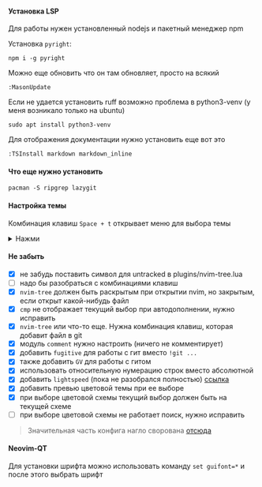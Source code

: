 

#### Установка LSP
Для работы нужен установленный nodejs и пакетный менеджер npm

Установка `pyright`:
```shell
npm i -g pyright
```
Можно еще обновить что он там обновляет, просто на всякий
```vim
:MasonUpdate
```

Если не удается установить ruff возможно проблема в python3-venv
(у меня возникало только на ubuntu)
```
sudo apt install python3-venv
```

Для отображения документации нужно установить еще вот это
```vim
:TSInstall markdown markdown_inline
```

#### Что еще нужно установить
```shell
pacman -S ripgrep lazygit
```

#### Настройка темы
Комбинация клавиш `Space + t` открывает меню для выбора темы

<details>
<summary>Нажми</summary>

#### Стандартные комбинации клавиш `nvim-tree`
<img src="https://user-images.githubusercontent.com/1505378/232662698-2f321315-c67a-486b-85d8-8c391de52392.png">
</details>


#### Не забыть
 - [x] не забудь поставить символ для untracked в plugins/nvim-tree.lua
 - [ ] надо бы разобраться с комбинациями клавиш
 - [x] `nvim-tree` должен быть раскрытым при открытии nvim, но закрытым, если открыт какой-нибудь файл
 - [x] `cmp` не отображает текущий выбор при автодополнении, нужно исправить
 - [x] `nvim-tree` или что-то еще. Нужна комбинация клавиш, которая добавит файл в git
 - [x] модуль `comment` нужно настроить (ничего не комментирует)
 - [x] добавить `fugitive` для работы с гит вместо `!git ...`
 - [x] также добавить `GV` для работы с гитом
 - [x] использовать относительную нумерацию строк вместо абсолютной
 - [x] добавить `lightspeed` (пока не разобрался полностью) [ссылка](https://github.com/ggandor/lightspeed.nvim)
 - [x] добавить превью цветовой темы при ее выборе
 - [x] при выборе цветовой схемы текущий выбор должен быть на текущей схеме
 - [ ] при выборе цветовой схемы не работает поиск, нужно исправить

> Значительная часть конфига нагло сворована [отсюда](https://github.com/Alexis12119/nvim-config/tree/master)


#### Neovim-QT
Для установки шрифта можно использовать команду
`set guifont=*` и после этого выбрать шрифт
